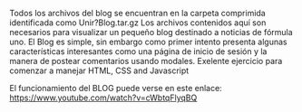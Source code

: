 Todos los archivos del blog se encuentran en la carpeta comprimida identificada como Unir?Blog.tar.gz
Los archivos contenidos aquí son necesarios para visualizar un pequeño blog destinado a  noticias de fórmula uno.
El Blog es simple, sin embargo como primer intento presenta algunas características interesantes como una página
de inicio de sesión y la manera de postear comentarios usando modales.
Exelente ejercicio para comenzar a manejar HTML, CSS and Javascript

El funcionamiento del BLOG puede verse en este enlace: https://www.youtube.com/watch?v=cWbtqFlyqBQ

